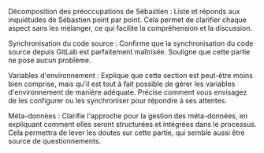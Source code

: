 Décomposition des préoccupations de Sébastien : Liste et réponds aux inquiétudes de Sébastien point par point. Cela permet de clarifier chaque aspect sans les mélanger, ce qui facilite la compréhension et la discussion.

Synchronisation du code source : Confirme que la synchronisation du code source depuis GitLab est parfaitement maîtrisée. Souligne que cette partie ne pose aucun problème.

Variables d'environnement : Explique que cette section est peut-être moins bien comprise, mais qu'il est tout à fait possible de gérer les variables d'environnement de manière adéquate. Précise comment vous envisagez de les configurer ou les synchroniser pour répondre à ses attentes.

Méta-données : Clarifie l'approche pour la gestion des méta-données, en expliquant comment elles seront structurées et intégrées dans le processus. Cela permettra de lever les doutes sur cette partie, qui semble aussi être source de questionnements.

